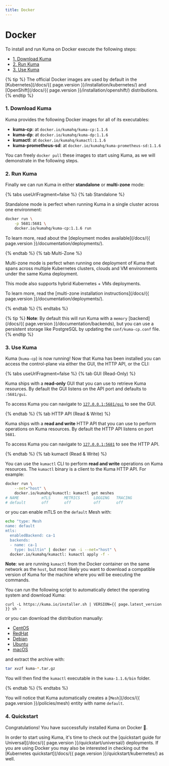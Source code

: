 ```yaml
---
title: Docker
---
```

# Docker

To install and run Kuma on Docker execute the following steps:

* [1. Download Kuma](#_1-download-kuma)
* [2. Run Kuma](#_2-run-kuma)
* [3. Use Kuma](#_3-use-kuma)

{% tip %}
The official Docker images are used by default in the [Kubernetes](/docs/{{ page.version }}/installation/kubernetes/) and [OpenShift](/docs/{{ page.version }}/installation/openshift/) distributions.
{% endtip %}

### 1. Download Kuma

Kuma provides the following Docker images for all of its executables:

* **kuma-cp**: at `docker.io/kumahq/kuma-cp:1.1.6`
* **kuma-dp**: at `docker.io/kumahq/kuma-dp:1.1.6`
* **kumactl**: at `docker.io/kumahq/kumactl:1.1.6`
* **kuma-prometheus-sd**: at `docker.io/kumahq/kuma-prometheus-sd:1.1.6`

You can freely `docker pull` these images to start using Kuma, as we will demonstrate in the following steps.

### 2. Run Kuma

Finally we can run Kuma in either **standalone** or **multi-zone** mode:

{% tabs useUrlFragment=false %}
{% tab Standalone %}

Standalone mode is perfect when running Kuma in a single cluster across one environment:

```sh
docker run \
    -p 5681:5681 \
    docker.io/kumahq/kuma-cp:1.1.6 run
```

To learn more, read about the [deployment modes available](/docs/{{ page.version }}/documentation/deployments/).

{% endtab %}
{% tab Multi-Zone %}

Multi-zone mode is perfect when running one deployment of Kuma that spans across multiple Kubernetes clusters, clouds and VM environments under the same Kuma deployment. 

This mode also supports hybrid Kubernetes + VMs deployments.

To learn more, read the [multi-zone installation instructions](/docs/{{ page.version }}/documentation/deployments/).

{% endtab %}
{% endtabs %}

{% tip %}
**Note**: By default this will run Kuma with a `memory` [backend](/docs/{{ page.version }}/documentation/backends), but you can use a persistent storage like PostgreSQL by updating the `conf/kuma-cp.conf` file.
{% endtip %}

### 3. Use Kuma

Kuma (`kuma-cp`) is now running! Now that Kuma has been installed you can access the control-plane via either the GUI, the HTTP API, or the CLI:

{% tabs useUrlFragment=false %}
{% tab GUI (Read-Only) %}

Kuma ships with a **read-only** GUI that you can use to retrieve Kuma resources. By default the GUI listens on the API port and defaults to `:5681/gui`. 

To access Kuma you can navigate to [`127.0.0.1:5681/gui`](http://127.0.0.1:5681/gui) to see the GUI.

{% endtab %}
{% tab HTTP API (Read & Write) %}

Kuma ships with a **read and write** HTTP API that you can use to perform operations on Kuma resources. By default the HTTP API listens on port `5681`.

To access Kuma you can navigate to [`127.0.0.1:5681`](http://127.0.0.1:5681) to see the HTTP API.

{% endtab %}
{% tab kumactl (Read & Write) %}

You can use the `kumactl` CLI to perform **read and write** operations on Kuma resources. The `kumactl` binary is a client to the Kuma HTTP API. For example:

```sh
docker run \
    --net="host" \
    docker.io/kumahq/kumactl: kumactl get meshes
# NAME          mTLS      METRICS      LOGGING   TRACING
# default       off       off          off       off
```

or you can enable mTLS on the `default` Mesh with:

```sh
echo "type: Mesh
name: default
mtls:
  enabledBackend: ca-1
  backends:
  - name: ca-1
    type: builtin" | docker run -i --net="host" \
  docker.io/kumahq/kumactl: kumactl apply -f -
```

**Note**: we are running `kumactl` from the Docker container on the same network as the `host`, but most likely you want to download a compatible version of Kuma for the machine where you will be executing the commands.

You can run the following script to automatically detect the operating system and download Kuma:

<div class="language-sh">
<pre><code>curl -L https://kuma.io/installer.sh | VERSION={{ page.latest_version }} sh -</code></pre>
</div>

or you can download the distribution manually:

* [CentOS](https://download.konghq.com/mesh-alpine/kuma-1.1.6-centos-amd64.tar.gz)
* [RedHat](https://download.konghq.com/mesh-alpine/kuma-1.1.6-rhel-amd64.tar.gz)
* [Debian](https://download.konghq.com/mesh-alpine/kuma-1.1.6-debian-amd64.tar.gz)
* [Ubuntu](https://download.konghq.com/mesh-alpine/kuma-1.1.6-ubuntu-amd64.tar.gz)
* [macOS](https://download.konghq.com/mesh-alpine/kuma-1.1.6-darwin-amd64.tar.gz)

and extract the archive with:

```sh
tar xvzf kuma-*.tar.gz
```

You will then find the `kumactl` executable in the `kuma-1.1.6/bin` folder.

{% endtab %}
{% endtabs %}

You will notice that Kuma automatically creates a [`Mesh`](/docs/{{ page.version }}/policies/mesh) entity with name `default`.

### 4. Quickstart

Congratulations! You have successfully installed Kuma on Docker 🚀. 

In order to start using Kuma, it's time to check out the [quickstart guide for Universal](/docs/{{ page.version }}/quickstart/universal/) deployments. If you are using Docker you may also be interested in checking out the [Kubernetes quickstart](/docs/{{ page.version }}/quickstart/kubernetes/) as well.
